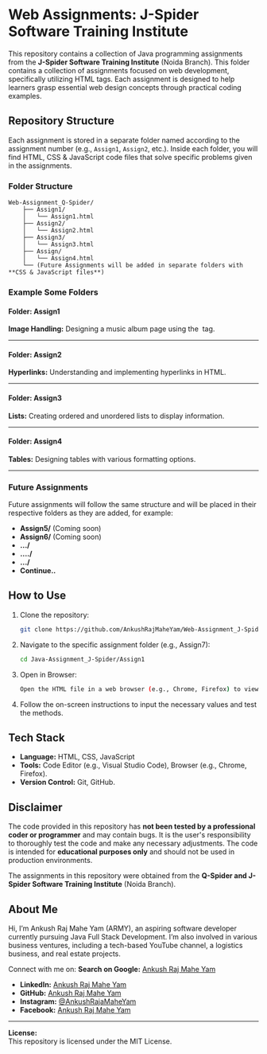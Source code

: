 # Web Assignments: J-Spider Software Training Institute

This repository contains a collection of Java programming assignments from the **J-Spider Software Training Institute** (Noida Branch). This folder contains a collection of assignments focused on web development, specifically utilizing HTML tags. Each assignment is designed to help learners grasp essential web design concepts through practical coding examples.

## Repository Structure

Each assignment is stored in a separate folder named according to the assignment number (e.g., `Assign1`, `Assign2`, etc.). Inside each folder, you will find HTML, CSS & JavaScript code files that solve specific problems given in the assignments.

### Folder Structure

```
Web-Assignment_Q-Spider/
    ├── Assign1/
    │   └── Assign1.html
    ├── Assign2/
    │   └── Assign2.html
    ├── Assign3/
    │   └── Assign3.html
    ├── Assign/
    │   └── Assign4.html
    └── (Future Assignments will be added in separate folders with **CSS & JavaScript files**)
```

### Example Some Folders

#### Folder: Assign1

**Image Handling:** Designing a music album page using the <img> tag.

---


#### Folder: Assign2

**Hyperlinks:** Understanding and implementing hyperlinks in HTML.

---


#### Folder: Assign3

**Lists:** Creating ordered and unordered lists to display information.

---


#### Folder: Assign4

**Tables:** Designing tables with various formatting options.

---


### Future Assignments

Future assignments will follow the same structure and will be placed in their respective folders as they are added, for example:

- **Assign5/** (Coming soon)
- **Assign6/** (Coming soon)
- **.../** 
- **..../** 
- **.../** 
- **Continue..** 

## How to Use

1. Clone the repository:
   ```bash
   git clone https://github.com/AnkushRajMaheYam/Web-Assignment_J-Spider.git
   ```

2. Navigate to the specific assignment folder (e.g., Assign7):
   ```bash
   cd Java-Assignment_J-Spider/Assign1
   ```

3. Open in Browser:
   ```bash
   Open the HTML file in a web browser (e.g., Chrome, Firefox) to view the assignment output.
   ```

4. Follow the on-screen instructions to input the necessary values and test the methods.

## Tech Stack

- **Language:** HTML, CSS, JavaScript
- **Tools:** Code Editor (e.g., Visual Studio Code), Browser (e.g., Chrome, Firefox).
- **Version Control:** Git, GitHub.

## Disclaimer

The code provided in this repository has **not been tested by a professional coder or programmer** and may contain bugs. It is the user's responsibility to thoroughly test the code and make any necessary adjustments. The code is intended for **educational purposes only** and should not be used in production environments.

The assignments in this repository were obtained from the **Q-Spider and J-Spider Software Training Institute** (Noida Branch).

## About Me

Hi, I’m Ankush Raj Mahe Yam (ARMY), an aspiring software developer currently pursuing Java Full Stack Development. I’m also involved in various business ventures, including a tech-based YouTube channel, a logistics business, and real estate projects.

Connect with me on:
**Search on Google:** [Ankush Raj Mahe Yam](https://www.google.com/search?q=ankush+raj+mahe+yam)
- **LinkedIn:** [Ankush Raj Mahe Yam](https://linkedin.com/in/AnkushRajMaheYam)
- **GitHub:** [Ankush Raj Mahe Yam](https://github.com/AnkushRajMaheYam)
- **Instagram:** [@AnkushRajaMaheYam](https://instagram.com/AnkushRajaMaheYam)
- **Facebook:** [Ankush Raj Mahe Yam](https://facebook.com/AnkushRajMaheYam)

---

**License:**  
This repository is licensed under the MIT License.